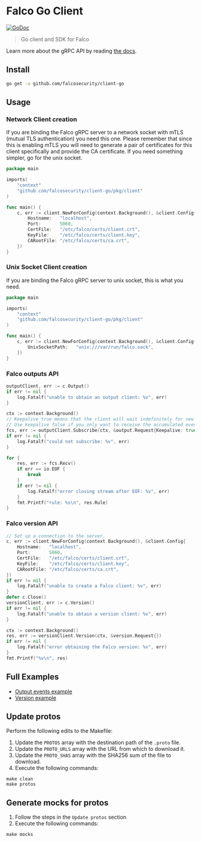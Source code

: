 # Falco Go Client
[![GoDoc](https://godoc.org/github.com/falcosecurity/client-go/pkg/client?status.svg)](https://godoc.org/github.com/falcosecurity/client-go/pkg/client)

> Go client and SDK for Falco

Learn more about the gRPC API by reading [the docs](https://falco.org/docs/grpc/).

## Install

```bash
go get -u github.com/falcosecurity/client-go
```

## Usage

### Network Client creation

If you are binding the Falco gRPC server to a network socket
with mTLS (mutual TLS authentication) you need this one. Please remember that since this is
enabling mTLS you will need to generate a pair of certificates for this client
specifically and provide the CA certificate. If you need something simpler,
go for the unix socket.

```go
package main

imports(
    "context"
    "github.com/falcosecurity/client-go/pkg/client"
)

func main() {
    c, err := client.NewForConfig(context.Background(), &client.Config{
        Hostname:   "localhost",
        Port:       5060,
        CertFile:   "/etc/falco/certs/client.crt",
        KeyFile:    "/etc/falco/certs/client.key",
        CARootFile: "/etc/falco/certs/ca.crt",
    })
}
```

### Unix Socket Client creation

If you are binding the Falco gRPC server to unix socket, this is what you need.

```go
package main

imports(
    "context"
    "github.com/falcosecurity/client-go/pkg/client"
)

func main() {
    c, err := client.NewForConfig(context.Background(), &client.Config{
        UnixSocketPath:   "unix:///var/run/falco.sock",
    })
}
```

### Falco outputs API

```go
outputClient, err := c.Output()
if err != nil {
    log.Fatalf("unable to obtain an output client: %v", err)
}

ctx := context.Background()
// Keepalive true means that the client will wait indefinitely for new events to come
// Use keepalive false if you only want to receive the accumulated events and stop
fcs, err := outputClient.Subscribe(ctx, &output.Request{Keepalive: true})
if err != nil {
    log.Fatalf("could not subscribe: %v", err)
}

for {
    res, err := fcs.Recv()
    if err == io.EOF {
        break
    }
    if err != nil {
        log.Fatalf("error closing stream after EOF: %v", err)
    }
    fmt.Printf("rule: %s\n", res.Rule)
}
```

### Falco version API

```go
// Set up a connection to the server.
c, err := client.NewForConfig(context.Background(), &client.Config{
    Hostname:   "localhost",
    Port:       5060,
    CertFile:   "/etc/falco/certs/client.crt",
    KeyFile:    "/etc/falco/certs/client.key",
    CARootFile: "/etc/falco/certs/ca.crt",
})
if err != nil {
    log.Fatalf("unable to create a Falco client: %v", err)
}
defer c.Close()
versionClient, err := c.Version()
if err != nil {
    log.Fatalf("unable to obtain a version client: %v", err)
}

ctx := context.Background()
res, err := versionClient.Version(ctx, &version.Request{})
if err != nil {
    log.Fatalf("error obtaining the Falco version: %v", err)
}
fmt.Printf("%v\n", res)
```

## Full Examples

- [Output events example](examples/output/main.go)
- [Version example](examples/version/main.go)

## Update protos

Perform the following edits to the Makefile:

1. Update the `PROTOS` array with the destination path of the `.proto` file.
2. Update the `PROTO_URLS` array with the URL from which to download it.
3. Update the `PROTO_SHAS` array with the SHA256 sum of the file to download.
4. Execute the following commands:

```console
make clean
make protos
```

## Generate mocks for protos

1. Follow the steps in the `Update protos` section
2. Execute the following commands:

```console
make mocks
```
